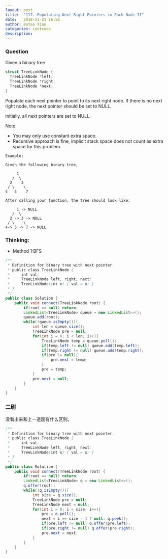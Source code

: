 ```yaml
---
layout: post
title:  "117. Populating Next Right Pointers in Each Node II"
date:   2018-11-21 16:56
author: Botao Xiao
categories: Leetcode
description:
---
```

### Question
Given a binary tree

```C
struct TreeLinkNode {
  TreeLinkNode *left;
  TreeLinkNode *right;
  TreeLinkNode *next;
}
```

Populate each next pointer to point to its next right node. If there is no next right node, the next pointer should be set to NULL.

Initially, all next pointers are set to NULL.

Note:
* You may only use constant extra space.
* Recursive approach is fine, implicit stack space does not count as extra space for this problem.

```
Example:

Given the following binary tree,

     1
   /  \
  2    3
 / \    \
4   5    7

After calling your function, the tree should look like:

     1 -> NULL
   /  \
  2 -> 3 -> NULL
 / \    \
4-> 5 -> 7 -> NULL
```


### Thinking:
* Method 1:BFS

```Java
/**
 * Definition for binary tree with next pointer.
 * public class TreeLinkNode {
 *     int val;
 *     TreeLinkNode left, right, next;
 *     TreeLinkNode(int x) { val = x; }
 * }
 */
public class Solution {
    public void connect(TreeLinkNode root) {
        if(root == null) return;
        LinkedList<TreeLinkNode> queue = new LinkedList<>();
        queue.add(root);
        while(!queue.isEmpty()){
            int len = queue.size();
            TreeLinkNode pre = null;
            for(int i = 0; i < len; i++){
                TreeLinkNode temp = queue.poll();
                if(temp.left != null) queue.add(temp.left);
                if(temp.right != null) queue.add(temp.right);
                if(pre != null){
                    pre.next = temp;
                }
                pre = temp;
            }
            pre.next = null;
        }
    }
}
```

### 二刷
没看出来和上一道题有什么区别。
```Java
/**
 * Definition for binary tree with next pointer.
 * public class TreeLinkNode {
 *     int val;
 *     TreeLinkNode left, right, next;
 *     TreeLinkNode(int x) { val = x; }
 * }
 */
public class Solution {
    public void connect(TreeLinkNode root) {
        if(root == null) return;
        LinkedList<TreeLinkNode> q = new LinkedList<>();
        q.offer(root);
        while(!q.isEmpty()){
            int size = q.size();
            TreeLinkNode pre = null;
            TreeLinkNode next = null;
            for(int i = 0; i < size; i++){
                pre = q.poll();
                next = i == size - 1 ? null: q.peek();
                if(pre.left != null) q.offer(pre.left);
                if(pre.right != null) q.offer(pre.right);
                pre.next = next;
            }
        }
    }
}
```